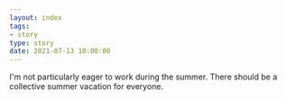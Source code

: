 ```yaml
---
layout: index
tags:
- story
type: story
date: 2021-07-13 10:00:00
---
```


I'm not particularly eager to work during the summer. There should be a collective summer vacation for everyone.
